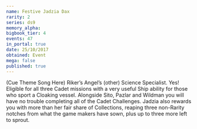 ```yaml
---
name: Festive Jadzia Dax
rarity: 2
series: ds9
memory_alpha:
bigbook_tier: 4
events: 47
in_portal: true
date: 25/10/2017
obtained: Event
mega: false
published: true
---
```


(Cue Theme Song Here) Riker’s Angel’s (other) Science Specialist. Yes! Eligible for all three Cadet missions with a very useful Ship ability for those who sport a Cloaking vessel. Alongside Sito, Pazlar and Wildman you will have no trouble completing all of the Cadet Challenges. Jadzia also rewards you with more than her fair share of Collections, reaping three non-Rarity notches from what the game makers have sown, plus up to three more left to sprout.
